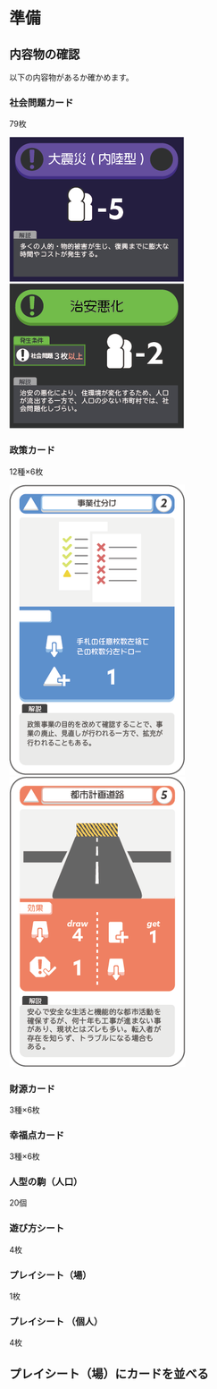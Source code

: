 # 準備

## 内容物の確認

以下の内容物があるか確かめます。

### 社会問題カード
79枚

![社会問題カード1](../_media/card_problem_1.png)
![社会問題カード2](../_media/card_problem_2.png)

### 政策カード
12種×6枚

![政策カード1](../_media/card_action_1.png)
![政策カード2](../_media/card_action_2.png)

### 財源カード
3種×6枚

### 幸福点カード
3種×6枚

### 人型の駒（人口）
20個

### 遊び方シート
4枚

### プレイシート（場）
1枚

### プレイシート （個人）
4枚

## プレイシート（場）にカードを並べる

